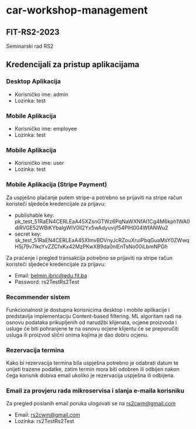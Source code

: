 # car-workshop-management

## FIT-RS2-2023
Seminarski rad RS2

## Kredencijali za pristup aplikacijama

### Desktop Aplikacija
- Korisničko ime: admin
- Lozinka: test

### Mobile Aplikacija
- Korisničko ime: employee
- Lozinka: test

### Mobile Aplikacija
- Korisničko ime: user
- Lozinka: test

### Mobile Aplikacija (Stripe Payment)
Za uspješno plaćanje putem stripe-a potrebno se prijaviti na stripe račun koristeči sljedeće kredencijale za prijavu:
- publishable key: pk_test_51RaEN4CERLEaA45XZsnGTWz6PqNaWXNfAI1Cg4M6kph1WA0diRVGE52WBiKYbaIgWIV0ll2Yx5wAdyuvijf54PIH004WfANWu2
- secret key: sk_test_51RaEN4CERLEaA45XImvBDVnyJcRZouXruiPbqGuaMsY0ZWwqH5j79v7IkcYvZZCfxKx42MzPKwXB9da0nIEnTsNo00iLbmNPGh

Za praćenje i pregled transakcija potrebno se prijaviti na stripe račun koristeči sljedeće kredencijale za prijavu:
- Email: belmin.ibric@edu.fit.ba
- Password: rs2TestRs2Test

### Recommender sistem
Funkcionalnost je dostupna korisnicima desktop i mobile aplikacije i predstavlja implementaciju Content-based filtering. ML algoritam radi na osnovu podataka prikupljenih od narudžbi klijenata, ocjene proizvoda i usluge će biti pohranjene te na osnovu ocjene klijentu će se preporučiti usluga ili proizvod slični onima kojima je dao dobru ocjenu.

### Rezervacija termina
Kako bi rezervacija termina bila uspješna potrebno je odabrati datum te unijeti trazene podatke, zatim termin mora biti odobren ili odbijen nakon čega korisnik dobiva email ukoliko je rezervacija uspješna ili odbijena.

### Email za provjeru rada mikroservisa i slanja e-maila korisniku 
Za pregled poslanih email poruka ulogovati se na rs2cwm@gmail.com
- Email: rs2cwm@gmail.com
- Lozinka: rs2TestRs2Test